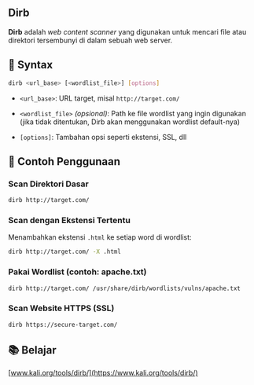 ## Dirb

**Dirb** adalah *web content scanner* yang digunakan untuk mencari file atau direktori tersembunyi di dalam sebuah web server.

## 🔧 Syntax

```bash
dirb <url_base> [<wordlist_file>] [options]
```

- `<url_base>`: URL target, misal `http://target.com/`

- `<wordlist_file>` *(opsional)*: Path ke file wordlist yang ingin digunakan (jika tidak ditentukan, Dirb akan menggunakan wordlist default-nya)

- `[options]`: Tambahan opsi seperti ekstensi, SSL, dll

## 📘 Contoh Penggunaan

### Scan Direktori Dasar

```bash
dirb http://target.com/
```

### Scan dengan Ekstensi Tertentu
Menambahkan ekstensi `.html` ke setiap word di wordlist:

```bash
dirb http://target.com/ -X .html
```

### Pakai Wordlist (contoh: apache.txt)

```bash
dirb http://target.com/ /usr/share/dirb/wordlists/vulns/apache.txt
```

### Scan Website HTTPS (SSL)

```bash
dirb https://secure-target.com/
```

## 📚 Belajar

[www.kali.org/tools/dirb/](https://www.kali.org/tools/dirb/)
